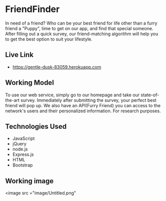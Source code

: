 # FriendFinder

In need of a friend? Who can be your best friend for life other than a furry friend a "Puppy", time to get on our app, and find that special someone. After filling out a quick survey, our friend-matching algorithm will help you to get the best option to suit your lifestyle.

## Live Link
 -  https://gentle-dusk-83059.herokuapp.com

## Working Model

To use our web service, simply go to our homepage and take our state-of-the-art survey. Immediately after submitting the survey, your perfect best friend will pop up. We also have an API(Furry Friend) you can access to the network's users and their personalized information. For research purposes.

## Technologies Used

- JavaScript
- jQuery
- node.js
- Express.js
- HTML
- Bootstrap

## Working image
<image src ="image/Untitled.png"
